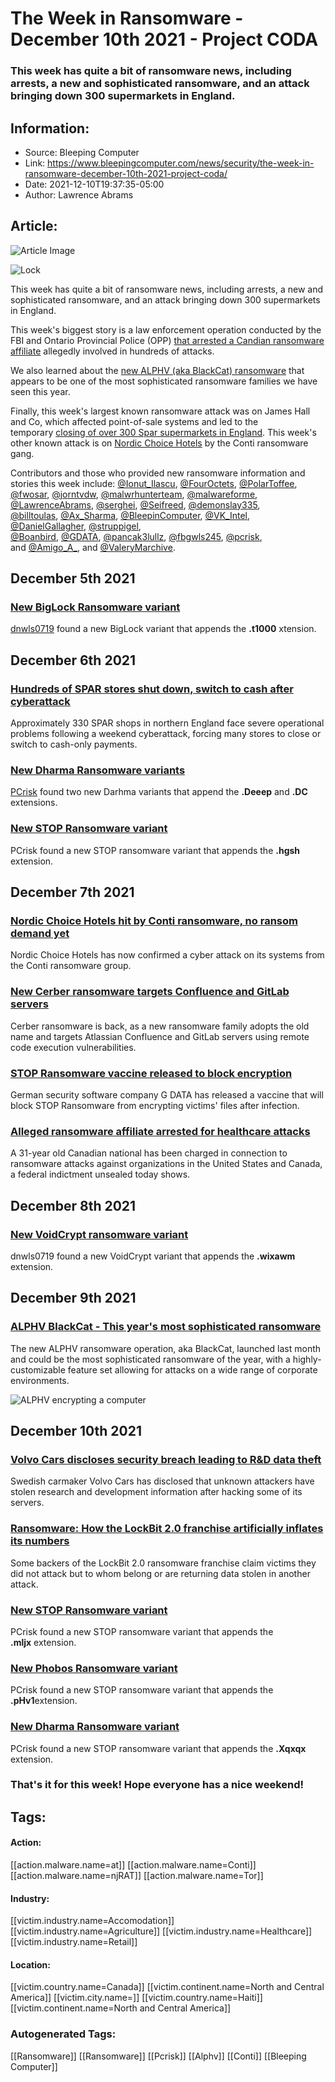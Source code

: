 # The Week in Ransomware - December 10th 2021 - Project CODA
### This week has quite a bit of ransomware news, including arrests, a new and sophisticated ransomware, and an attack bringing down 300 supermarkets in England.

## Information:
+ Source: Bleeping Computer
+ Link: https://www.bleepingcomputer.com/news/security/the-week-in-ransomware-december-10th-2021-project-coda/
+ Date: 2021-12-10T19:37:35-05:00
+ Author: Lawrence Abrams


## Article:
![Article Image](https://www.bleepstatic.com/content/hl-images/2020/09/24/padlock.jpg)

![Lock](https://www.bleepstatic.com/content/hl-images/2020/09/24/padlock.jpg)


This week has quite a bit of ransomware news, including arrests, a new and sophisticated ransomware, and an attack bringing down 300 supermarkets in England.


This week's biggest story is a law enforcement operation conducted by the FBI and Ontario Provincial Police (OPP) [that arrested a Candian ransomware affiliate](https://www.bleepingcomputer.com/news/security/alleged-ransomware-affiliate-arrested-for-healthcare-attacks/) allegedly involved in hundreds of attacks.


We also learned about the [new ALPHV (aka BlackCat) ransomware](https://www.bleepingcomputer.com/news/security/alphv-blackcat-this-years-most-sophisticated-ransomware/) that appears to be one of the most sophisticated ransomware families we have seen this year.


Finally, this week's largest known ransomware attack was on James Hall and Co, which affected point-of-sale systems and led to the temporary [closing of over 300 Spar supermarkets in England](https://www.bleepingcomputer.com/news/security/hundreds-of-spar-stores-shut-down-switch-to-cash-after-cyberattack/). This week's other known attack is on [Nordic Choice Hotels](https://www.bleepingcomputer.com/news/security/nordic-choice-hotels-hit-by-conti-ransomware-no-ransom-demand-yet/) by the Conti ransomware gang.


Contributors and those who provided new ransomware information and stories this week include: [@Ionut\_Ilascu](https://twitter.com/Ionut_Ilascu), [@FourOctets](https://twitter.com/FourOctets), [@PolarToffee](https://twitter.com/PolarToffee), [@fwosar](https://twitter.com/fwosar), [@jorntvdw](https://twitter.com/jorntvdw), [@malwrhunterteam](https://twitter.com/malwrhunterteam), [@malwareforme](https://twitter.com/malwareforme), [@LawrenceAbrams](https://twitter.com/LawrenceAbrams), [@serghei](https://twitter.com/serghei), [@Seifreed](https://twitter.com/Seifreed), [@demonslay335](https://twitter.com/demonslay335), [@billtoulas](https://twitter.com/billtoulas), [@Ax\_Sharma](https://twitter.com/Ax_Sharma), [@BleepinComputer](https://twitter.com/BleepinComputer), [@VK\_Intel](https://twitter.com/VK_Intel), [@DanielGallagher](https://twitter.com/DanielGallagher), [@struppigel](https://twitter.com/struppigel), [@Boanbird](https://twitter.com/Boanbird), [@GDATA](https://twitter.com/GDATA), [@pancak3lullz](https://twitter.com/pancak3lullz), [@fbgwls245](https://twitter.com/fbgwls245), [@pcrisk](https://twitter.com/pcrisk), and [@Amigo\_A\_](https://twitter.com/Amigo_A_), and [@ValeryMarchive](https://twitter.com/ValeryMarchive).


December 5th 2021
-----------------


### [New BigLock Ransomware variant](https://twitter.com/fbgwls245/status/1467405118966763521)


[dnwls0719](https://twitter.com/fbgwls245) found a new BigLock variant that appends the **.t1000** xtension.


December 6th 2021
-----------------


### [Hundreds of SPAR stores shut down, switch to cash after cyberattack](https://www.bleepingcomputer.com/news/security/hundreds-of-spar-stores-shut-down-switch-to-cash-after-cyberattack/)


Approximately 330 SPAR shops in northern England face severe operational problems following a weekend cyberattack, forcing many stores to close or switch to cash-only payments.


### [New Dharma Ransomware variants](https://twitter.com/pcrisk/status/1467751659052937216)


[PCrisk](https://twitter.com/pcrisk) found two new Darhma variants that append the **.Deeep** and **.DC** extensions.


### [New STOP Ransomware variant](https://twitter.com/pcrisk/status/1468148815924543491)


PCrisk found a new STOP ransomware variant that appends the **.hgsh** extension.


December 7th 2021
-----------------


### [Nordic Choice Hotels hit by Conti ransomware, no ransom demand yet](https://www.bleepingcomputer.com/news/security/nordic-choice-hotels-hit-by-conti-ransomware-no-ransom-demand-yet/)


Nordic Choice Hotels has now confirmed a cyber attack on its systems from the Conti ransomware group.


### [New Cerber ransomware targets Confluence and GitLab servers](https://www.bleepingcomputer.com/news/security/new-cerber-ransomware-targets-confluence-and-gitlab-servers/)


Cerber ransomware is back, as a new ransomware family adopts the old name and targets Atlassian Confluence and GitLab servers using remote code execution vulnerabilities.


### [STOP Ransomware vaccine released to block encryption](https://www.bleepingcomputer.com/news/security/stop-ransomware-vaccine-released-to-block-encryption/)


German security software company G DATA has released a vaccine that will block STOP Ransomware from encrypting victims' files after infection.


### [Alleged ransomware affiliate arrested for healthcare attacks](https://www.bleepingcomputer.com/news/security/alleged-ransomware-affiliate-arrested-for-healthcare-attacks/)


A 31-year old Canadian national has been charged in connection to ransomware attacks against organizations in the United States and Canada, a federal indictment unsealed today shows.


December 8th 2021
-----------------


### [New VoidCrypt ransomware variant](https://twitter.com/fbgwls245/status/1468496978858635273)


dnwls0719 found a new VoidCrypt variant that appends the **.wixawm** extension.


December 9th 2021
-----------------


### [ALPHV BlackCat - This year's most sophisticated ransomware](https://www.bleepingcomputer.com/news/security/alphv-blackcat-this-years-most-sophisticated-ransomware/)


The new ALPHV ransomware operation, aka BlackCat, launched last month and could be the most sophisticated ransomware of the year, with a highly-customizable feature set allowing for attacks on a wide range of corporate environments.


![ALPHV encrypting a computer](https://www.bleepstatic.com/images/news/ransomware/b/blackcat-alphv/blackcat.gif)


December 10th 2021
------------------


### [Volvo Cars discloses security breach leading to R&D data theft](https://www.bleepingcomputer.com/news/security/volvo-cars-discloses-security-breach-leading-to-randd-data-theft/)


Swedish carmaker Volvo Cars has disclosed that unknown attackers have stolen research and development information after hacking some of its servers.


### [Ransomware: How the LockBit 2.0 franchise artificially inflates its numbers](https://twitter.com/pcrisk/status/1469251199333548034)


Some backers of the LockBit 2.0 ransomware franchise claim victims they did not attack but to whom belong or are returning data stolen in another attack.


### [New STOP Ransomware variant](https://twitter.com/pcrisk/status/1469251199333548034)


PCrisk found a new STOP ransomware variant that appends the **.mljx** extension.


### [New Phobos Ransomware variant](https://twitter.com/pcrisk/status/1469202164845367298)


PCrisk found a new STOP ransomware variant that appends the **.pHv1**extension.


### [New Dharma Ransomware variant](https://twitter.com/pcrisk/status/1469201845402877952)


PCrisk found a new STOP ransomware variant that appends the **.Xqxqx** extension.


### That's it for this week! Hope everyone has a nice weekend!





## Tags:

#### Action:
[[action.malware.name=at]] [[action.malware.name=Conti]] [[action.malware.name=njRAT]] [[action.malware.name=Tor]]

#### Industry:
[[victim.industry.name=Accomodation]] [[victim.industry.name=Agriculture]] [[victim.industry.name=Healthcare]] [[victim.industry.name=Retail]]

#### Location:
[[victim.country.name=Canada]] [[victim.continent.name=North and Central America]] [[victim.city.name=]] [[victim.country.name=Haiti]] [[victim.continent.name=North and Central America]]

### Autogenerated Tags:
[[Ransomware]] [[Ransomware]] [[Pcrisk]] [[Alphv]] [[Conti]] [[Bleeping Computer]]

